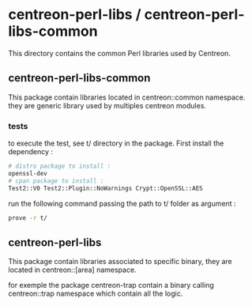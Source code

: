 # centreon-perl-libs / centreon-perl-libs-common

This directory contains the common Perl libraries used by Centreon.

## centreon-perl-libs-common

This package contain libraries located in centreon::common namespace.
they are generic library used by multiples centreon modules.

### tests

to execute the test, see t/ directory in the package.
First install the dependency : 
```bash
# distro package to install :  
openssl-dev
# cpan package to install :
Test2::V0 Test2::Plugin::NoWarnings Crypt::OpenSSL::AES
```

run the following command passing the path to t/ folder as argument :
```bash
prove -r t/
```


## centreon-perl-libs

This package contain libraries associated to specific binary, they are located in centreon::[area] namespace.

for exemple the package centreon-trap contain a binary calling centreon::trap namespace which contain all the logic.


